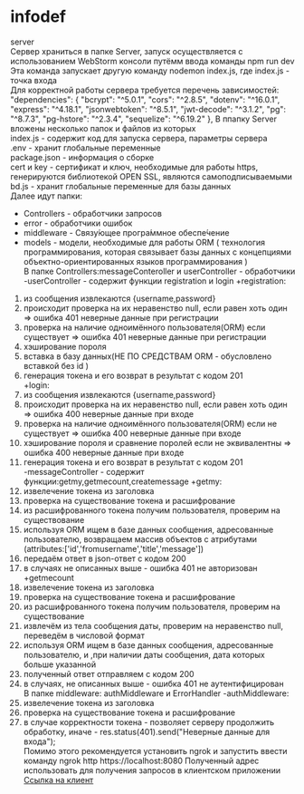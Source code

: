 # infodef <br/>
 server <br/>
Сервер храниться в папке Server, запуск осуществляется с использованием WebStorm консоли путёмм ввода команды npm run dev <br/>
Эта команда запускает другую команду nodemon index.js, где index.js - точка входа <br/>
Для корректной работы сервера требуется перечень зависимостей: <br/>
"dependencies": {
    "bcrypt": "^5.0.1",
    "cors": "^2.8.5",
    "dotenv": "^16.0.1",
    "express": "^4.18.1",
    "jsonwebtoken": "^8.5.1",
    "jwt-decode": "^3.1.2",
    "pg": "^8.7.3",
    "pg-hstore": "^2.3.4",
    "sequelize": "^6.19.2"
  },
В ппапку Server вложены несколько папок и файлов из которых <br/>
index.js - содержит код для запуска сервера, параметры сервера<br/>
.env - хранит глобальные переменные<br/>
package.json - информация о сборке<br/>
cert и key - сертификат и ключ, необходимые для работы https, генерируются библиотекой OPEN SSL, являются самоподписываемыми<br/>
bd.js - хранит глобальные переменные для базы данных<br/>
Далее идут папки:
- Controllers - обработчики запросов
- error - обработчики ошибок
- middleware - Связу́ющее програ́ммное обеспе́чение 
- models - модели, необходимые для работы ORM ( технология программирования, которая связывает базы данных с концепциями объектно-ориентированных языков программирования  )<br/>
В папке Controllers:messageConteroller и userController - обработчики
-userController - содержит функции registration и login
+registration:
1. из сообщения извлекаются {username,password}
2. происходит проверка на их неравенство null, если равен хоть один => ошибка 401 неверные данные при регистрации
3. проверка на наличие одноимённого пользователя(ORM) если существует => ошибка 401 неверные данные при регистрации
4. хэширование пороля
5. вставка в базу данных(НЕ ПО СРЕДСТВАМ ORM - обусловлено вставкой без id )
6. генерация токена и его возврат в результат с кодом 201<br/>
+login:
  1. из сообщения извлекаются {username,password}
  2. происходит проверка на их неравенство null, если равен хоть один => ошибка 400 неверные данные при входе
  3. проверка на наличие одноимённого пользователя(ORM) если не существует => ошибка 400 неверные данные при входе
  4. хэширование пороля и сравнение поролей если не эквивалентны => ошибка 400 неверные данные при входе
  5. генерация токена и его возврат в результат с кодом 201<br/>
-messageController - содержит функции:getmy,getmecount,createmessage
+getmy:
1. извелечение токена из заголовка
2. проверка на существование токена и расшифрование
3. из расшифрованного токена получим пользователя, проверим на существование
4. используя ORM ищем в базе данных сообщения, адресованные пользователю, возвращаем массив объектов с атрибутами (attributes:['id','fromusername','title','message'])
5. передаём ответ в json-ответ с кодом 200
6. в случаях не описанных выше - ошибка 401 не авторизован<br/>
+getmecount
1. извелечение токена из заголовка
2. проверка на существование токена и расшифрование
3. из расшифрованного токена получим пользователя, проверим на существование
4. извлечём из тела сообщения даты, проверим на неравенство null, переведём в числовой формат
5.  используя ORM ищем в базе данных сообщения, адресованные пользователю, и ,при наличии даты сообщения, дата которых больше указанной
6. полученный ответ отправляем c кодом 200
7. в случаях, не описанных выше - ошибка 401 не аутентифицирован<br/>
В папке middleware: authMiddleware и ErrorHandler
-authMiddleware:
1. извелечение токена из заголовка
2. проверка на существование токена и расшифрование
3. в случае корректности токена - позволяет серверу продолжить обработку, иначе - res.status(401).send("Неверные данные для входа");<br/>
Помимо этого рекомендуется установить ngrok и запустить 
ввести команду ngrok http https://localhost:8080
Полученный адрес использовать для получения запросов в клиентском приложении
[Ссылка на клиент](https://github.com/OS01GLADOS/Secure_messenger_flutter)